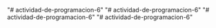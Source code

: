 "# actividad-de-programacion-6" 
"# actividad-de-programacion-6" 
"# actividad-de-programacion-6" 
"# actividad-de-programacion-6" 

